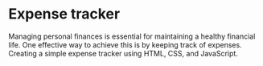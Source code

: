 # Expense tracker
Managing personal finances is essential for maintaining a healthy financial life. One effective way to achieve this is by keeping track of expenses. Creating a simple expense tracker using HTML, CSS, and JavaScript. 
